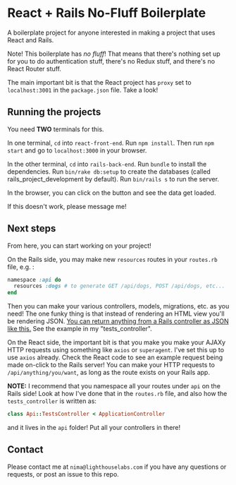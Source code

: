 # React + Rails No-Fluff Boilerplate

A boilerplate project for anyone interested in making a project that uses React and Rails.

Note! This boilerplate has _no fluff_! That means that there's nothing set up for you to do authentication stuff, there's no Redux stuff, and there's no React Router stuff.

The main important bit is that the React project has `proxy` set to `localhost:3001` in the `package.json` file. Take a look!

## Running the projects

You need **TWO** terminals for this.

In one terminal, `cd` into `react-front-end`. Run `npm install`. Then run `npm start` and go to `localhost:3000` in your browser.

In the other terminal, `cd` into `rails-back-end`. Run `bundle` to install the dependencies. Run `bin/rake db:setup` to create the databases (called rails_project_development by default). Run `bin/rails s` to run the server.

In the browser, you can click on the button and see the data get loaded.

If this doesn't work, please message me!

## Next steps

From here, you can start working on your project!

On the Rails side, you may make new `resources` routes in your `routes.rb` file, e.g. :

```rb
namespace :api do
  resources :dogs # to generate GET /api/dogs, POST /api/dogs, etc...
end
```

Then you can make your various controllers, models, migrations, etc. as you need! The one funky thing is that instead of rendering an HTML view you'll be rendering JSON. [You can return anything from a Rails controller as JSON like this.](https://guides.rubyonrails.org/v5.2/layouts_and_rendering.html#rendering-json) See the example in my "tests_controller".

On the React side, the important bit is that you make you make your AJAXy HTTP requests using something like `axios` or `superagent`. I've set this up to use `axios` already. Check the React code to see an example request being made on-click to the Rails server! You can make your HTTP requests to `/api/anything/you/want`, as long as the route exists on your Rails app.

**NOTE:** I recommend that you namespace all your routes under `api` on the Rails side! Look at how I've done that in the `routes.rb` file, and also how the `tests_controller` is written as:

```rb
class Api::TestsController < ApplicationController
```

and it lives in the `api` folder! Put all your controllers in there!

## Contact

Please contact me at `nima@lighthouselabs.com` if you have any questions or requests, or post an issue to this repo.

